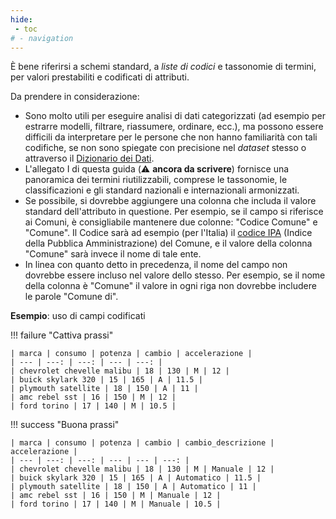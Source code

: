 ```yaml
---
hide:
 - toc
# - navigation
---
```


È bene riferirsi a schemi standard, a *liste di codici* e tassonomie di termini, per valori prestabiliti  e codificati di attributi.

Da prendere in considerazione:

  - Sono molto utili per eseguire analisi di dati categorizzati (ad esempio per estrarre modelli, filtrare, riassumere, ordinare, ecc.), ma possono essere difficili da interpretare per le persone che non hanno familiarità con tali codifiche, se non sono spiegate con precisione nel *dataset* stesso o attraverso il [Dizionario dei Dati](../dizionario_dati.md).
  - L'allegato I di questa guida (⚠️ **ancora da scrivere**) fornisce una panoramica dei termini riutilizzabili, comprese le tassonomie, le classificazioni e gli standard nazionali e internazionali armonizzati.
  - Se possibile, si dovrebbe aggiungere una colonna che includa il valore standard dell'attributo in questione. Per esempio, se il campo si riferisce ai Comuni, è consigliabile mantenere due colonne: "Codice Comune" e "Comune". Il Codice sarà ad esempio (per l'Italia) il [codice IPA](https://www.indicepa.gov.it/) (Indice della Pubblica Amministrazione) del Comune, e il valore della colonna "Comune" sarà invece il nome di tale ente.
  - In linea con quanto detto in precedenza, il nome del campo non dovrebbe essere incluso nel valore dello stesso. Per esempio, se il nome della colonna è "Comune" il valore in ogni riga non dovrebbe includere le parole "Comune di".

**Esempio**: uso di campi codificati

!!! failure "Cattiva prassi"


    | marca | consumo | potenza | cambio | accelerazione |
    | --- | ---: | ---: | --- | ---: |
    | chevrolet chevelle malibu | 18 | 130 | M | 12 |
    | buick skylark 320 | 15 | 165 | A | 11.5 |
    | plymouth satellite | 18 | 150 | A | 11 |
    | amc rebel sst | 16 | 150 | M | 12 |
    | ford torino | 17 | 140 | M | 10.5 |

!!! success "Buona prassi"

    | marca | consumo | potenza | cambio | cambio_descrizione | accelerazione |
    | --- | ---: | ---: | --- | --- | ---: |
    | chevrolet chevelle malibu | 18 | 130 | M | Manuale | 12 |
    | buick skylark 320 | 15 | 165 | A | Automatico | 11.5 |
    | plymouth satellite | 18 | 150 | A | Automatico | 11 |
    | amc rebel sst | 16 | 150 | M | Manuale | 12 |
    | ford torino | 17 | 140 | M | Manuale | 10.5 |
